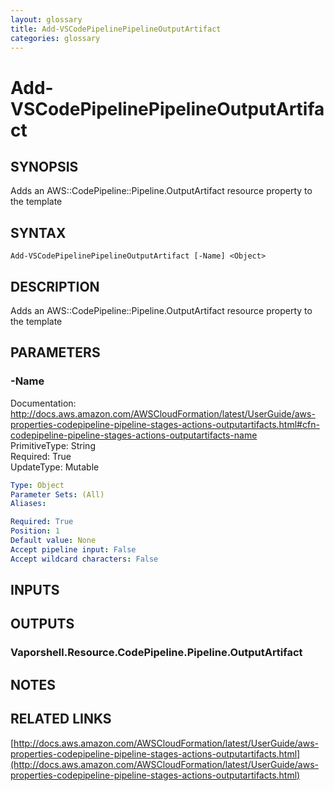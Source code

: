 ```yaml
---
layout: glossary
title: Add-VSCodePipelinePipelineOutputArtifact
categories: glossary
---
```


# Add-VSCodePipelinePipelineOutputArtifact

## SYNOPSIS
Adds an AWS::CodePipeline::Pipeline.OutputArtifact resource property to the template

## SYNTAX

```
Add-VSCodePipelinePipelineOutputArtifact [-Name] <Object>
```

## DESCRIPTION
Adds an AWS::CodePipeline::Pipeline.OutputArtifact resource property to the template

## PARAMETERS

### -Name
Documentation: http://docs.aws.amazon.com/AWSCloudFormation/latest/UserGuide/aws-properties-codepipeline-pipeline-stages-actions-outputartifacts.html#cfn-codepipeline-pipeline-stages-actions-outputartifacts-name    
PrimitiveType: String    
Required: True    
UpdateType: Mutable

```yaml
Type: Object
Parameter Sets: (All)
Aliases: 

Required: True
Position: 1
Default value: None
Accept pipeline input: False
Accept wildcard characters: False
```

## INPUTS

## OUTPUTS

### Vaporshell.Resource.CodePipeline.Pipeline.OutputArtifact

## NOTES

## RELATED LINKS

[http://docs.aws.amazon.com/AWSCloudFormation/latest/UserGuide/aws-properties-codepipeline-pipeline-stages-actions-outputartifacts.html](http://docs.aws.amazon.com/AWSCloudFormation/latest/UserGuide/aws-properties-codepipeline-pipeline-stages-actions-outputartifacts.html)

